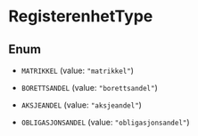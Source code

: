 

# RegisterenhetType

## Enum


* `MATRIKKEL` (value: `"matrikkel"`)

* `BORETTSANDEL` (value: `"borettsandel"`)

* `AKSJEANDEL` (value: `"aksjeandel"`)

* `OBLIGASJONSANDEL` (value: `"obligasjonsandel"`)



